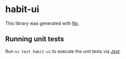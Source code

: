 # habit-ui

This library was generated with [Nx](https://nx.dev).

## Running unit tests

Run `nx test habit-ui` to execute the unit tests via [Jest](https://jestjs.io).
